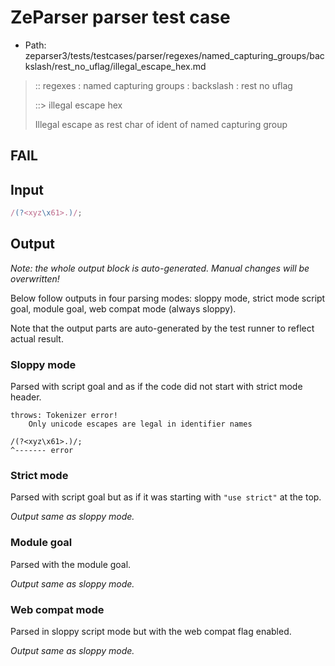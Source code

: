 # ZeParser parser test case

- Path: zeparser3/tests/testcases/parser/regexes/named_capturing_groups/backslash/rest_no_uflag/illegal_escape_hex.md

> :: regexes : named capturing groups : backslash : rest no uflag
>
> ::> illegal escape hex
>
> Illegal escape as rest char of ident of named capturing group

## FAIL

## Input

`````js
/(?<xyz\x61>.)/;
`````

## Output

_Note: the whole output block is auto-generated. Manual changes will be overwritten!_

Below follow outputs in four parsing modes: sloppy mode, strict mode script goal, module goal, web compat mode (always sloppy).

Note that the output parts are auto-generated by the test runner to reflect actual result.

### Sloppy mode

Parsed with script goal and as if the code did not start with strict mode header.

`````
throws: Tokenizer error!
    Only unicode escapes are legal in identifier names

/(?<xyz\x61>.)/;
^------- error
`````

### Strict mode

Parsed with script goal but as if it was starting with `"use strict"` at the top.

_Output same as sloppy mode._

### Module goal

Parsed with the module goal.

_Output same as sloppy mode._

### Web compat mode

Parsed in sloppy script mode but with the web compat flag enabled.

_Output same as sloppy mode._
